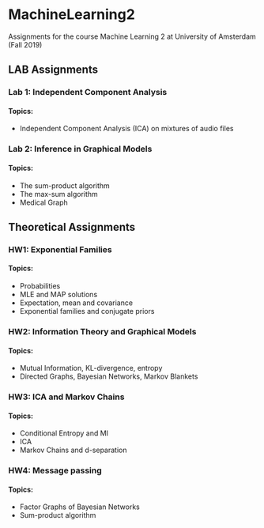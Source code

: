 # MachineLearning2
Assignments for the course Machine Learning 2 at University of Amsterdam (Fall 2019)

## LAB Assignments
### Lab 1: Independent Component Analysis
#### Topics:
- Independent Component Analysis (ICA) on mixtures of audio files

### Lab 2: Inference in Graphical Models
#### Topics:
- The sum-product algorithm
- The max-sum algorithm
- Medical Graph 

## Theoretical Assignments
### HW1: Exponential Families
#### Topics:
- Probabilities
- MLE and MAP solutions
- Expectation, mean and covariance
- Exponential families and conjugate priors

### HW2: Information Theory and Graphical Models
#### Topics:
- Mutual Information, KL-divergence, entropy
- Directed Graphs, Bayesian Networks, Markov Blankets

### HW3: ICA and Markov Chains
#### Topics:
- Conditional Entropy and MI
- ICA
- Markov Chains and d-separation

### HW4: Message passing
#### Topics:
- Factor Graphs of Bayesian Networks
- Sum-product algorithm 
